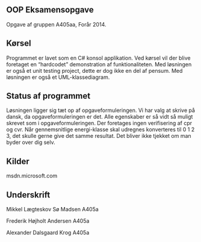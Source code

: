 ## OOP Eksamensopgave
Opgave af gruppen A405aa, Forår 2014.

## Kørsel
Programmet er lavet som en C# konsol applikation. Ved kørsel vil der blive foretaget en “hardcodet” demonstration af funktionaliteten. Med løsningen er også et unit testing project, dette er dog ikke en del af pensum. Med løsningen er også et UML-klassediagram.

## Status af programmet
Løsningen ligger sig tæt op af opgaveformuleringen. Vi har valg at skrive på dansk, da opgaveformuleringen er det. Alle egenskaber er så vidt så muligt skrevet som i opgaveformuleringen. Der foretages ingen verifisering af cpr og cvr. Når gennemsnitlige energi-klasse skal udregnes konverteres til 0 1 2 3, det skulle gerne give det samme resultat. Det bliver ikke tjekket om man byder over dig selv.

## Kilder
msdn.microsoft.com

## Underskrift

Mikkel Lægteskov Sø Madsen A405a

Frederik Højholt Andersen A405a

Alexander Dalsgaard Krog A405a